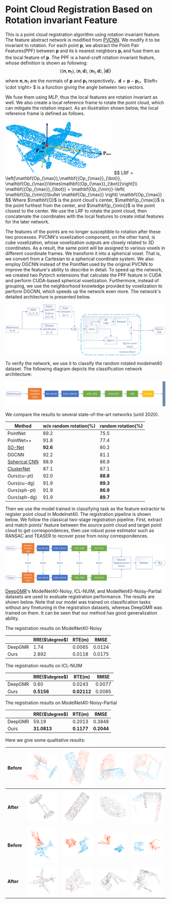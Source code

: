 # Point Cloud Registration Based on Rotation invariant Feature

This is a point cloud registration algorithm using rotation invariant feature. The feature abstract network is modified from [PVCNN](https://github.com/mit-han-lab/pvcnn). We modify it to be invariant to rotation. For each point $\mathbf{p}$,  we abstract the Point Pair Features(PPF) between $\mathbf{p}$ and its k nearest neighbors  $\mathbf{p}_i$ and fuse them as the local feature of $\mathbf{p}$. The PPF is a hand-craft rotation invariant feature, whose definition is shown as following:
$$
\left(\left<\mathbf{n},\mathbf{n}_{1}\right>,\left<\mathbf{n},\mathbf{d}\right>,\left<\mathbf{n}_{1},\mathbf{d}\right>,|\mathbf{d}|\right)
$$
where $\mathbf{n}, \mathbf{n}_{1}$ are the normals of $\mathbf{p}$ and $\mathbf{p}_1$ respectively，$\mathbf{d}=\mathbf{p}-\mathbf{p}_1$，$\left< \cdot \right> $ is a function giving the angle between two vectors.

We fuse them using MLP, thus the local features are rotation invariant as well. We also create a local reference frame to rotate the point cloud, which can mitigate the rotation impact. As an illustration shown below, the local reference frame is defined as follows. 

<img src="assets\LRF.png" style="zoom: 33%;" />
$$
LRF = \left[\mathbf{Op_{\max}},\mathbf{{Op_{\max}}_{\bot}}, \mathbf{Op_{\max}}\times\mathbf{{Op_{\max}}_{\bot}}\right]\\
\mathbf{{Op_{\max}}_{\bot}} = \mathbf{Op_{\min}}-\left( \mathbf{Op_{\min}}\bullet \mathbf{Op_{\max}} \right) \mathbf{Op_{\max}}
$$
Where $\mathbf{O}$ is the point cloud's center, $\mathbf{p_{\max}}$ is the point furthest from the center, and $\mathbf{p_{\min}}$ is the point closest to the center. We use the LRF to rotate the point cloud, then concatenate the coordinates with the local features to create initial features for the later network.

The features of the points are no longer susceptible to rotation after these two processes. PVCNN's voxelization component, on the other hand, is cube voxelization, whose voxelization outputs are closely related to 3D coordinates. As a result, the same point will be assigned to various voxels in different coordinate frames. We transform it into a spherical voxel. That is, we convert from a Cartesian to a spherical coordinate system. We also employ DGCNN instead of the PointNet used by the original PVCNN to improve the feature's ability to describe in detail. To speed up the network, we created two Pytorch extensions that calculate the PPF feature in CUDA and perform CUDA-based spherical voxelization. Furthermore, instead of grouping, we use the neighborhood knowledge provided by voxelization to perform DGCNN, which speeds up the network even more. The network's detailed architecture is presented below.

![Rotation Invariant Feature Extracter](assets\旋转不变特征提取器网络结构图.jpg)



To verify the network, we use it to classify the random rotated modelnet40 dataset. The following diagram depicts the classification network architecture:

![Classification Network.The blue blocks are voxel-dgcnn block, in which $(64, 64, 32)$ indicate that there are two cascading single layer voxel-dgcnn block which ouputs $64$ channels and the resolution of whose voxelization is $32*32*32$.Green blocks are original MLP block, in which $(64, 64)$ indicate that there are two cascading single MLP layer which ouputs $64$ channels. Gray block is the score vector which gives the predicting probability that the input belong to corresponding class](assets\pvcnn_classify.jpg)

We compare the results to several state-of-the-art networks (until 2020).

| Method                                                       | w/o random rotation(%) | random rotation(%) |
| ------------------------------------------------------------ | ---------------------- | ------------------ |
| PointNet                                                     | 89.2                   | 75.5               |
| PointNet++                                                   | 91.8                   | 77.4               |
| [SO-Net](https://openaccess.thecvf.com/content_cvpr_2018/papers/Li_SO-Net_Self-Organizing_Network_CVPR_2018_paper.pdf) | **92.6**               | 80.2               |
| DGCNN                                                        | 92.2                   | 81.1               |
| [Spherical CNN](https://openreview.net/pdf?id=Hkbd5xZRb)     | 88.9                   | 86.9               |
| [ClusterNet](https://openaccess.thecvf.com/content_CVPR_2019/papers/Chen_ClusterNet_Deep_Hierarchical_Cluster_Network_With_Rigorously_Rotation-Invariant_Representation_for_CVPR_2019_paper.pdf) | 87.1                   | 87.1               |
| Ours(cu-pt)                                                  | 92.0                   | **88.8**           |
| Ours(cu-dg)                                                  | 91.9                   | **89.3**           |
| Ours(sph-pt)                                                 | 91.9                   | **86.9**           |
| Ours(sph-dg)                                                 | 91.9                   | **89.7**           |

Then we use the model trained in classifying task as the feature extractor to register point cloud in Modelnet40. The registration pipeline is shown below. We follow the classical two-stage registration pipeline. First, extract and match points' feature between the source point cloud and target point cloud to get correspondences, then use robust pose estimator such as RANSAC and TEASER to recover pose from noisy correspondences.

![](assets\pvcnn_registration.jpg)

[DeepGMR](https://www.ecva.net/papers/eccv_2020/papers_ECCV/papers/123500715.pdf)'s ModelNet40-Noisy, ICL-NUIM, and ModelNet40-Noisy-Partial datasets are used to evaluate registration performance. The results are shown below. Note that our model was trained on classification tasks without any finetuning in the registration datasets, whereas DeepGMR was trained on them. It can be seen that our method has good generalization ability.

The registration results on ModelNet40-Noisy

|         | RRE($\degree$) | RTE(m) | RMSE   |
| ------- | -------------- | ------ | ------ |
| DeepGMR | 1.74           | 0.0065 | 0.0124 |
| Ours    | 2.892          | 0.0118 | 0.0175 |

The registration results on ICL-NUIM

|         | RRE($\degree$) | RTE(m)      | RMSE   |
| ------- | -------------- | ----------- | ------ |
| DeepGMR | 0.60           | 0.0243      | 0.0077 |
| Ours    | **0.5156**     | **0.02112** | 0.0085 |

The registration results on ModelNet40-Noisy-Partial

|         | RRE($\degree$) | RTE(m)     | RMSE       |
| ------- | -------------- | ---------- | ---------- |
| DeepGMR | 59.19          | 0.2013     | 0.3848     |
| Ours    | **31.0813**    | **0.1177** | **0.2044** |

Here we give some qualitative results:

| Before     | <img src="assets\desk_nb.png" style="zoom:25%;" /> | <img src="assets\cap_nb.png" style="zoom:25%;" /> | <img src="assets\basin_nb.png" style="zoom:25%;" /> | <img src="assets\partial_chair_nb.png" style="zoom:25%;" /> |
| ---------- | ------------------------------------------------------------ | ------------------------------------------------------------ | ------------------------------------------------------------ | ------------------------------------------------------------ |
| **After**  | <img src="assets\desk_na.png" style="zoom:25%;" /> | <img src="assets\cap_na.png" style="zoom:25%;" /> | <img src="assets\basin_na.png" style="zoom:25%;" /> | <img src="assets\partial_chair_na.png" style="zoom:25%;" /> |
| **Before** | <img src="assets\partial_plane_nb.png" style="zoom:25%;" /> | <img src="assets\basin_ib.png" style="zoom:25%;" /> | <img src="assets\desk_ib.png" style="zoom:25%;" /> | <img src="assets\plane_ib.png" style="zoom:25%;" /> |
| **After**  | <img src="assets\partial_plane_ia.png" style="zoom:25%;" /> | <img src="assets\basin_ia.png" style="zoom:25%;" /> | <img src="assets\desk_ia.png" style="zoom:25%;" /> | <img src="assets\plane_ig.png" style="zoom:25%;" /> |
